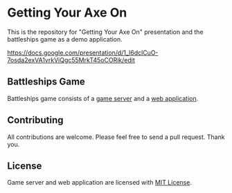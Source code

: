 # Getting Your Axe On

This is the repository for "Getting Your Axe On" presentation and the battleships game as a demo application.

https://docs.google.com/presentation/d/1_l6dclCuO-7osda2exVA1vrkViQgc55MrkT45oCORik/edit

## Battleships Game

Battleships game consists of a [game server](api/README.md) and a [web application](ui/README.md).

## Contributing

All contributions are welcome. Please feel free to send a pull request. Thank you.

## License

Game server and web application are licensed with [MIT License](LICENSE).
